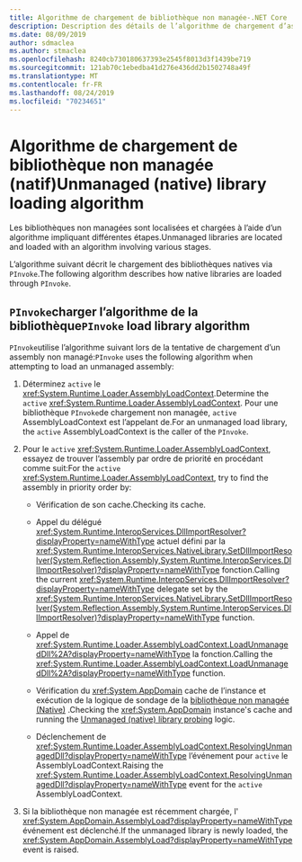 ```yaml
---
title: Algorithme de chargement de bibliothèque non managée-.NET Core
description: Description des détails de l’algorithme de chargement d’assembly non managé dans .NET Core
ms.date: 08/09/2019
author: sdmaclea
ms.author: stmaclea
ms.openlocfilehash: 8240cb730180637393e2545f8013d3f1439be719
ms.sourcegitcommit: 121ab70c1ebedba41d276e436dd2b1502748a49f
ms.translationtype: MT
ms.contentlocale: fr-FR
ms.lasthandoff: 08/24/2019
ms.locfileid: "70234651"
---
```

# <a name="unmanaged-native-library-loading-algorithm"></a><span data-ttu-id="7732f-103">Algorithme de chargement de bibliothèque non managée (natif)</span><span class="sxs-lookup"><span data-stu-id="7732f-103">Unmanaged (native) library loading algorithm</span></span>

<span data-ttu-id="7732f-104">Les bibliothèques non managées sont localisées et chargées à l’aide d’un algorithme impliquant différentes étapes.</span><span class="sxs-lookup"><span data-stu-id="7732f-104">Unmanaged libraries are located and loaded with an algorithm involving various stages.</span></span>

<span data-ttu-id="7732f-105">L’algorithme suivant décrit le chargement des bibliothèques natives via `PInvoke`.</span><span class="sxs-lookup"><span data-stu-id="7732f-105">The following algorithm describes how native libraries are loaded through `PInvoke`.</span></span>

## <a name="pinvoke-load-library-algorithm"></a><span data-ttu-id="7732f-106">`PInvoke`charger l’algorithme de la bibliothèque</span><span class="sxs-lookup"><span data-stu-id="7732f-106">`PInvoke` load library algorithm</span></span>

<span data-ttu-id="7732f-107">`PInvoke`utilise l’algorithme suivant lors de la tentative de chargement d’un assembly non managé:</span><span class="sxs-lookup"><span data-stu-id="7732f-107">`PInvoke` uses the following algorithm when attempting to load an unmanaged assembly:</span></span>

1. <span data-ttu-id="7732f-108">Déterminez `active` le <xref:System.Runtime.Loader.AssemblyLoadContext>.</span><span class="sxs-lookup"><span data-stu-id="7732f-108">Determine the `active` <xref:System.Runtime.Loader.AssemblyLoadContext>.</span></span> <span data-ttu-id="7732f-109">Pour une bibliothèque `PInvoke`de chargement non managée, `active` AssemblyLoadContext est l’appelant de.</span><span class="sxs-lookup"><span data-stu-id="7732f-109">For an unmanaged load library, the `active` AssemblyLoadContext is the caller of the `PInvoke`.</span></span>

2. <span data-ttu-id="7732f-110">Pour le `active` <xref:System.Runtime.Loader.AssemblyLoadContext>, essayez de trouver l’assembly par ordre de priorité en procédant comme suit:</span><span class="sxs-lookup"><span data-stu-id="7732f-110">For the `active` <xref:System.Runtime.Loader.AssemblyLoadContext>, try to find the assembly in priority order by:</span></span>
    * <span data-ttu-id="7732f-111">Vérification de son cache.</span><span class="sxs-lookup"><span data-stu-id="7732f-111">Checking its cache.</span></span>

    * <span data-ttu-id="7732f-112">Appel du délégué <xref:System.Runtime.InteropServices.DllImportResolver?displayProperty=nameWithType> actuel défini par la <xref:System.Runtime.InteropServices.NativeLibrary.SetDllImportResolver(System.Reflection.Assembly,System.Runtime.InteropServices.DllImportResolver)?displayProperty=nameWithType> fonction.</span><span class="sxs-lookup"><span data-stu-id="7732f-112">Calling the current <xref:System.Runtime.InteropServices.DllImportResolver?displayProperty=nameWithType> delegate set by the <xref:System.Runtime.InteropServices.NativeLibrary.SetDllImportResolver(System.Reflection.Assembly,System.Runtime.InteropServices.DllImportResolver)?displayProperty=nameWithType> function.</span></span>

    * <span data-ttu-id="7732f-113">Appel de <xref:System.Runtime.Loader.AssemblyLoadContext.LoadUnmanagedDll%2A?displayProperty=nameWithType> la fonction.</span><span class="sxs-lookup"><span data-stu-id="7732f-113">Calling the <xref:System.Runtime.Loader.AssemblyLoadContext.LoadUnmanagedDll%2A?displayProperty=nameWithType> function.</span></span>

    * <span data-ttu-id="7732f-114">Vérification du <xref:System.AppDomain> cache de l’instance et exécution de la logique de sondage de la [bibliothèque non managée (Native)](default-probing.md#unmanaged-native-library-probing) .</span><span class="sxs-lookup"><span data-stu-id="7732f-114">Checking the <xref:System.AppDomain> instance's cache and running the [Unmanaged (native) library probing](default-probing.md#unmanaged-native-library-probing) logic.</span></span>

    * <span data-ttu-id="7732f-115">Déclenchement de <xref:System.Runtime.Loader.AssemblyLoadContext.ResolvingUnmanagedDll?displayProperty=nameWithType> l’événement pour `active` le AssemblyLoadContext.</span><span class="sxs-lookup"><span data-stu-id="7732f-115">Raising the <xref:System.Runtime.Loader.AssemblyLoadContext.ResolvingUnmanagedDll?displayProperty=nameWithType> event for the `active` AssemblyLoadContext.</span></span>

3. <span data-ttu-id="7732f-116">Si la bibliothèque non managée est récemment chargée, l' <xref:System.AppDomain.AssemblyLoad?displayProperty=nameWithType> événement est déclenché.</span><span class="sxs-lookup"><span data-stu-id="7732f-116">If the unmanaged library is newly loaded, the <xref:System.AppDomain.AssemblyLoad?displayProperty=nameWithType> event is raised.</span></span>
